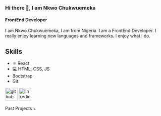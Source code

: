 ### Hi there 👋, I am Nkwo Chukwuemeka
#### FrontEnd Developer
I am Nkwo Chukwuemeka, I am from Nigeria. I am a FrontEnd Developer. I really enjoy learning new languages and frameworks. I enjoy what i do.

## Skills
* ⚛️ React
* 💻 HTML, CSS, JS
* Bootstrap
* Git

[<img src='https://cdn.jsdelivr.net/npm/simple-icons@3.0.1/icons/github.svg' alt='github' height='40'>](https://github.com/EmekaNkwo)  [<img src='https://cdn.jsdelivr.net/npm/simple-icons@3.0.1/icons/linkedin.svg' alt='linkedin' height='40'>](https://www.linkedin.com/in/chukwuemekankwo/)  

Past Projects ⤵️
